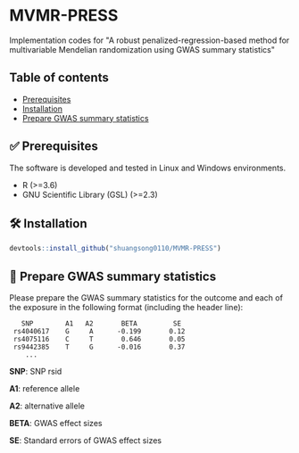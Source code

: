 # MVMR-PRESS
Implementation codes for "A robust penalized-regression-based method for multivariable Mendelian randomization using GWAS summary statistics"

## Table of contents
* [Prerequisites](#white_check_mark-prerequisites)
* [Installation](#hammer_and_wrench-installation)
* [Prepare GWAS summary statistics](#scroll-prepare-gwas-summary-statistics)

## :white_check_mark: Prerequisites

The software is developed and tested in Linux and Windows environments.

- R (>=3.6)
- GNU Scientific Library (GSL) (>=2.3)

## :hammer_and_wrench: Installation

```r
devtools::install_github("shuangsong0110/MVMR-PRESS")
```

## :scroll: Prepare GWAS summary statistics
Please prepare the GWAS summary statistics for the outcome and each of the exposure  in the following format (including the header line):
```
   SNP        A1   A2       BETA         SE         
 rs4040617    G     A      -0.199       0.12
 rs4075116    C     T       0.646       0.05
 rs9442385    T     G      -0.016       0.37
    ...
```
**SNP**: SNP rsid

**A1**: reference allele

**A2**: alternative allele

**BETA**: GWAS effect sizes

**SE**: Standard errors of GWAS effect sizes
